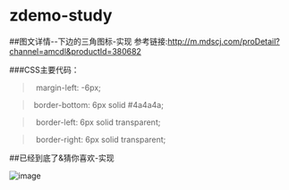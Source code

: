 # zdemo-study

##图文详情--下边的三角图标-实现
参考链接:http://m.mdscj.com/proDetail?channel=amcdl&productId=380682


###CSS主要代码：
 >  margin-left: -6px;  
 
 >  border-bottom: 6px solid #4a4a4a;  
 
 >  border-left: 6px solid transparent;  
 
 >  border-right: 6px solid transparent;
    

##已经到底了&猜你喜欢-实现

![image](https://raw.githubusercontent.com/xiangruding123/zdemo-study/master/img/cs.png)




